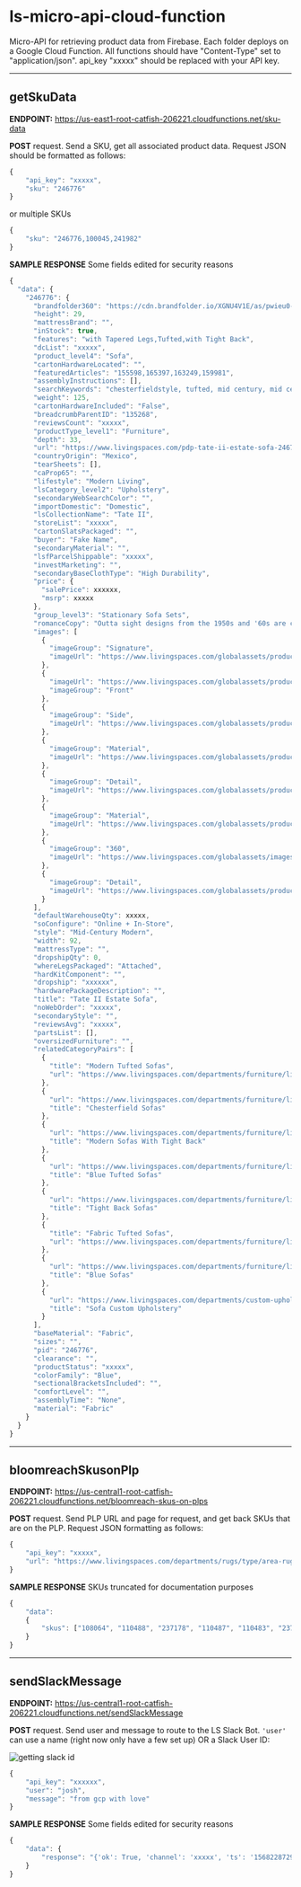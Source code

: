 # ls-micro-api-cloud-function

Micro-API for retrieving product data from Firebase. Each folder deploys on a Google Cloud Function. All functions should have "Content-Type" set to "application/json". api_key "xxxxx" should be replaced with your API key.

---

## getSkuData

**ENDPOINT:** https://us-east1-root-catfish-206221.cloudfunctions.net/sku-data

**POST** request. Send a SKU, get all associated product data. Request JSON should be formatted as follows:

```javascript
{
    "api_key": "xxxxx",
    "sku": "246776"
}
```

or multiple SKUs

```javascript
{
    "sku": "246776,100045,241982"
}
```

**SAMPLE RESPONSE** Some fields edited for security reasons

```javascript
{
  "data": {
    "246776": {
      "brandfolder360": "https://cdn.brandfolder.io/XGNU4V1E/as/pwieu0-8plmp4-8tjk2z/360_246776.jpg",
      "height": 29,
      "mattressBrand": "",
      "inStock": true,
      "features": "with Tapered Legs,Tufted,with Tight Back",
      "dcList": "xxxxx",
      "product_level4": "Sofa",
      "cartonHardwareLocated": "",
      "featuredArticles": "155598,165397,163249,159981",
      "assemblyInstructions": [],
      "searchKeywords": "chesterfieldstyle, tufted, mid century, mid century modern, tapered legs",
      "weight": 125,
      "cartonHardwareIncluded": "False",
      "breadcrumbParentID": "135268",
      "reviewsCount": "xxxxx",
      "productType_level1": "Furniture",
      "depth": 33,
      "url": "https://www.livingspaces.com/pdp-tate-ii-estate-sofa-246776",
      "countryOrigin": "Mexico",
      "tearSheets": [],
      "caProp65": "",
      "lifestyle": "Modern Living",
      "lsCategory_level2": "Upholstery",
      "secondaryWebSearchColor": "",
      "importDomestic": "Domestic",
      "lsCollectionName": "Tate II",
      "storeList": "xxxxx",
      "cartonSlatsPackaged": "",
      "buyer": "Fake Name",
      "secondaryMaterial": "",
      "lsfParcelShippable": "xxxxx",
      "investMarketing": "",
      "secondaryBaseClothType": "High Durability",
      "price": {
        "salePrice": xxxxxx,
        "msrp": xxxxx
      },
      "group_level3": "Stationary Sofa Sets",
      "romanceCopy": "Outta sight designs from the 1950s and '60s are celebrated and recreated in our Tate collection. Characterized by shelter arms, boxed tufting and brass-capped tapered legs, this mid-century style sofa goes bold in blue. Through our Special Order program, you can customize the upholstery at no extra cost and receive your piece in as little as 2 weeks.",
      "images": [
        {
          "imageGroup": "Signature",
          "imageUrl": "https://www.livingspaces.com/globalassets/productassets/200000-299999/240000-249999/246000-246999/246700-246799/246776/246776_blue_fabric_sofa_signature_1.jpg"
        },
        {
          "imageUrl": "https://www.livingspaces.com/globalassets/productassets/200000-299999/240000-249999/246000-246999/246700-246799/246776/246776_blue_fabric_sofa_front_2.jpg",
          "imageGroup": "Front"
        },
        {
          "imageGroup": "Side",
          "imageUrl": "https://www.livingspaces.com/globalassets/productassets/200000-299999/240000-249999/246000-246999/246700-246799/246776/246776_blue_fabric_sofa_side_3.jpg"
        },
        {
          "imageGroup": "Material",
          "imageUrl": "https://www.livingspaces.com/globalassets/productassets/200000-299999/240000-249999/246000-246999/246700-246799/246776/246776_blue_fabric_sofa_material_5.jpg"
        },
        {
          "imageGroup": "Detail",
          "imageUrl": "https://www.livingspaces.com/globalassets/productassets/200000-299999/240000-249999/246000-246999/246700-246799/246776/246776_blue_fabric_sofa_detail_4.jpg"
        },
        {
          "imageGroup": "Material",
          "imageUrl": "https://www.livingspaces.com/globalassets/productassets/200000-299999/240000-249999/246000-246999/246700-246799/246776/246776_blue_fabric_sofa_material_6.jpg"
        },
        {
          "imageGroup": "360",
          "imageUrl": "https://www.livingspaces.com/globalassets/images/spin.jpg"
        },
        {
          "imageGroup": "Detail",
          "imageUrl": "https://www.livingspaces.com/globalassets/productassets/200000-299999/240000-249999/246000-246999/246700-246799/246776/246776_blue_fabric_sofa_room_09.jpg"
        }
      ],
      "defaultWarehouseQty": xxxxx,
      "soConfigure": "Online + In-Store",
      "style": "Mid-Century Modern",
      "width": 92,
      "mattressType": "",
      "dropshipQty": 0,
      "whereLegsPackaged": "Attached",
      "hardKitComponent": "",
      "dropship": "xxxxxx",
      "hardwarePackageDescription": "",
      "title": "Tate II Estate Sofa",
      "noWebOrder": "xxxxx",
      "secondaryStyle": "",
      "reviewsAvg": "xxxxx",
      "partsList": [],
      "oversizedFurniture": "",
      "relatedCategoryPairs": [
        {
          "title": "Modern Tufted Sofas",
          "url": "https://www.livingspaces.com/departments/furniture/living-room/sofas-and-sectionals/sofas?features=Tufted&style=Modern"
        },
        {
          "url": "https://www.livingspaces.com/departments/furniture/living-room/sofas-and-sectionals/sofas/chesterfield-sofas",
          "title": "Chesterfield Sofas"
        },
        {
          "url": "https://www.livingspaces.com/departments/furniture/living-room/sofas-and-sectionals/sofas?features=with+Tight+Back&style=Modern",
          "title": "Modern Sofas With Tight Back"
        },
        {
          "url": "https://www.livingspaces.com/departments/furniture/living-room/sofas-and-sectionals/sofas?color_groups=blue&features=Tufted",
          "title": "Blue Tufted Sofas"
        },
        {
          "url": "https://www.livingspaces.com/departments/furniture/living-room/sofas-and-sectionals/sofas?features=with+Tight+Back",
          "title": "Tight Back Sofas"
        },
        {
          "title": "Fabric Tufted Sofas",
          "url": "https://www.livingspaces.com/departments/furniture/living-room/sofas-and-sectionals/sofas?f_material_type=Fabric&features=Tufted"
        },
        {
          "url": "https://www.livingspaces.com/departments/furniture/living-room/sofas-and-sectionals/sofas?color_groups=blue",
          "title": "Blue Sofas"
        },
        {
          "url": "https://www.livingspaces.com/departments/custom-upholstery?product_attribute=Sofa",
          "title": "Sofa Custom Upholstery"
        }
      ],
      "baseMaterial": "Fabric",
      "sizes": "",
      "pid": "246776",
      "clearance": "",
      "productStatus": "xxxxx",
      "colorFamily": "Blue",
      "sectionalBracketsIncluded": "",
      "comfortLevel": "",
      "assemblyTime": "None",
      "material": "Fabric"
    }
  }
}
```

---

## bloomreachSkusonPlp

**ENDPOINT:** https://us-central1-root-catfish-206221.cloudfunctions.net/bloomreach-skus-on-plps

**POST** request. Send PLP URL and page for request, and get back SKUs that are on the PLP. Request JSON formatting as follows:

```javascript
{
    "api_key": "xxxxx",
    "url": "https://www.livingspaces.com/departments/rugs/type/area-rugs"
}
```

**SAMPLE RESPONSE** SKUs truncated for documentation purposes

```javascript
{
    "data":
    {
        "skus": ["108064", "110488", "237178", "110487", "110483", "237162", "108374", "94830", "245009"]
    }
}
```

---

## sendSlackMessage

**ENDPOINT:** https://us-central1-root-catfish-206221.cloudfunctions.net/sendSlackMessage

**POST** request. Send user and message to route to the LS Slack Bot. `'user'` can use a name (right now only have a few set up) OR a Slack User ID:

![getting slack id](images/getSlackUID.png)

```javascript
{
    "api_key": "xxxxxx",
    "user": "josh",
    "message": "from gcp with love"
}
```

**SAMPLE RESPONSE** Some fields edited for security reasons

```javascript
{
    "data": {
        "response": "{'ok': True, 'channel': 'xxxxx', 'ts': '1568228729.002300', 'message': {'type': 'message', 'subtype': 'bot_message', 'text': 'from gcp with love', 'ts': '1568228729.002300', 'username': 'xxxxx', 'bot_id': 'xxxxx'}}"
    }
}
```
